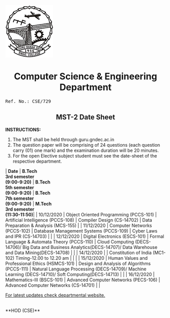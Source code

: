 ![Display picture](gneLogo.jpg)

<center>
<h1>Computer Science & Engineering Department</h1>
</center>

<pre>Ref. No.: CSE/729                                                                                        Dated: 4.12.2020</pre>

<center><h2>MST-2 Date Sheet</h2></center>

**INSTRUCTIONS:**
1.	The MST shall be held through guru.gndec.ac.in
2.	The question paper will be comprising of 24 questions (each question carry (01) one mark) and the examination duration will be 20 minutes.
3.	For the open Elective subject student must see the date-sheet of the respective department.

| **Date** | **B.Tech <br/>3rd semester<br/>(9:00-9:20)** | **B.Tech <br/>5th semester <br/>(9:00-9:20)** | **B.Tech <br/>7th semester <br/>(9:00-9:20)** | **M.Tech <br/>3rd semester <br/>(11:30-11:50)**|
| 10/12/2020 | Object Oriented Programming (PCCS-101) | Artificial Intelligence (PCCS-108) | Compiler Design (CS-14702) | Data Preparation & Analysis (MCS-155) |
| 11/12/2020 | Computer Networks (PCCS-102) | Database Management Systems (PCCS-109) | Cyber Laws and IPR (CS-14703) | |
| 12/12/2020 | Digital Electronics (ESCS-101) | Formal Language & Automata Theory (PCCS-110) | Cloud Computing (DECS-14706)/ Big Data and Business Analytics(DECS-14707)/ Data Warehouse and Data Mining(DECS-14708) | |
| 14/12/2020 | | Constitution of India (MC1-102) Timing-12.00 to 12.20 am | | |
| 15/12/2020 | Human Values and Professional Ethics (HSMCS-101) | Design and Analysis of Algorithms (PCCS-111) | Natural Language Processing (DECS-14709)/ Machine Learning (DECS-14710)/ Soft Computing(DECS-14713) | |
| 16/12/2020 | Mathematics-III (BSCS-101) | Advanced Computer Networks (PECS-106) | Advanced Computer Networks (CS-14701) | |

[For latest updates check departmental website.](https://cse.gndec.ac.in) 

<br/>
**HOD (CSE)**


		
	

	

